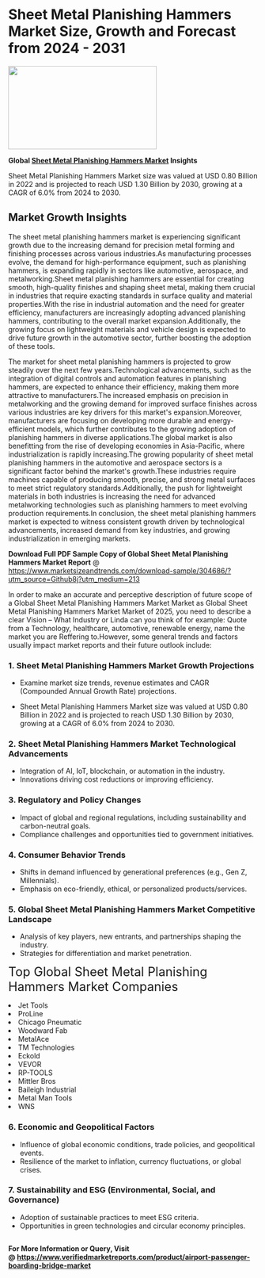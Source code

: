 <H1>Sheet Metal Planishing Hammers Market Size, Growth and Forecast from 2024 - 2031</H1><img class="aligncenter size-medium wp-image-584254" src="https://thirdeyenews.in/wp-content/uploads/2024/09/Global-Market-Research-300x168.jpeg" alt="" width="300" height="168" /><p><strong>Global&nbsp;<a href="https://www.marketsizeandtrends.com/download-sample/304686/?utm_source=Github8j?utm_medium=213">Sheet Metal Planishing Hammers Market</a> Insights</strong></p><p>Sheet Metal Planishing Hammers Market size was valued at USD 0.80 Billion in 2022 and is projected to reach USD 1.30 Billion by 2030, growing at a CAGR of 6.0% from 2024 to 2030.</p><p><h2>Market Growth Insights</h2> <p>The sheet metal planishing hammers market is experiencing significant growth due to the increasing demand for precision metal forming and finishing processes across various industries.As manufacturing processes evolve, the demand for high-performance equipment, such as planishing hammers, is expanding rapidly in sectors like automotive, aerospace, and metalworking.Sheet metal planishing hammers are essential for creating smooth, high-quality finishes and shaping sheet metal, making them crucial in industries that require exacting standards in surface quality and material properties.With the rise in industrial automation and the need for greater efficiency, manufacturers are increasingly adopting advanced planishing hammers, contributing to the overall market expansion.Additionally, the growing focus on lightweight materials and vehicle design is expected to drive future growth in the automotive sector, further boosting the adoption of these tools.</p> <p>The market for sheet metal planishing hammers is projected to grow steadily over the next few years.Technological advancements, such as the integration of digital controls and automation features in planishing hammers, are expected to enhance their efficiency, making them more attractive to manufacturers.The increased emphasis on precision in metalworking and the growing demand for improved surface finishes across various industries are key drivers for this market's expansion.Moreover, manufacturers are focusing on developing more durable and energy-efficient models, which further contributes to the growing adoption of planishing hammers in diverse applications.The global market is also benefitting from the rise of developing economies in Asia-Pacific, where industrialization is rapidly increasing.The growing popularity of sheet metal planishing hammers in the automotive and aerospace sectors is a significant factor behind the market's growth.These industries require machines capable of producing smooth, precise, and strong metal surfaces to meet strict regulatory standards.Additionally, the push for lightweight materials in both industries is increasing the need for advanced metalworking technologies such as planishing hammers to meet evolving production requirements.In conclusion, the sheet metal planishing hammers market is expected to witness consistent growth driven by technological advancements, increased demand from key industries, and growing industrialization in emerging markets.<p><span class=""><strong>Download Full PDF Sample Copy of Global Sheet Metal Planishing Hammers Market Report</strong> @ <a href="https://www.marketsizeandtrends.com/download-sample/304686/?utm_source=Github8j?utm_medium=213" target="_blank">https://www.marketsizeandtrends.com/download-sample/304686/?utm_source=Github8j?utm_medium=213</a></span></p><p>In order to make an accurate and perceptive description of future scope of a Global&nbsp;Sheet Metal Planishing Hammers Market Market as Global&nbsp;Sheet Metal Planishing Hammers Market Market of 2025, you need to describe a clear Vision &ndash; What Industry or Linda can you think of for example: Quote from a Technology, healthcare, automotive, renewable energy, name the market you are Reffering to.However, some general trends and factors usually impact market reports and their future outlook include:</p><h3>1.&nbsp;<strong>Sheet Metal Planishing Hammers Market Growth Projections</strong></h3><ul><li>Examine market size trends, revenue estimates and CAGR (Compounded Annual Growth Rate) projections.</li><li><p>Sheet Metal Planishing Hammers Market size was valued at USD 0.80 Billion in 2022 and is projected to reach USD 1.30 Billion by 2030, growing at a CAGR of 6.0% from 2024 to 2030.</p></li></ul><h3>2.&nbsp;<strong>Sheet Metal Planishing Hammers Market Technological Advancements</strong></h3><ul><li>Integration of AI, IoT, blockchain, or automation in the industry.</li><li>Innovations driving cost reductions or improving efficiency.</li></ul><h3>3.&nbsp;<strong>Regulatory and Policy Changes</strong></h3><ul><li>Impact of global and regional regulations, including sustainability and carbon-neutral goals.</li><li>Compliance challenges and opportunities tied to government initiatives.</li></ul><h3>4.&nbsp;<strong>Consumer Behavior Trends</strong></h3><ul><li>Shifts in demand influenced by generational preferences (e.g., Gen Z, Millennials).</li><li>Emphasis on eco-friendly, ethical, or personalized products/services.</li></ul><h3>5.&nbsp;<strong>Global Sheet Metal Planishing Hammers Market Competitive Landscape</strong></h3><ul><li>Analysis of key players, new entrants, and partnerships shaping the industry.</li><li>Strategies for differentiation and market penetration.</li></ul><p data-pm-slice="1 1 []"><span style="color: inherit; font-family: inherit; font-size: 25px;">Top Global Sheet Metal Planishing Hammers Market Companies</span></p><div class="" data-test-id=""><p><li>Jet Tools</li><li> ProLine</li><li> Chicago Pneumatic</li><li> Woodward Fab</li><li> MetalAce</li><li> TM Technologies</li><li> Eckold</li><li> VEVOR</li><li> RP-TOOLS</li><li> Mittler Bros</li><li> Baileigh Industrial</li><li> Metal Man Tools</li><li> WNS</li></p></div><h3>6.&nbsp;<strong>Economic and Geopolitical Factors</strong></h3><ul><li>Influence of global economic conditions, trade policies, and geopolitical events.</li><li>Resilience of the market to inflation, currency fluctuations, or global crises.</li></ul><h3>7.&nbsp;<strong>Sustainability and ESG (Environmental, Social, and Governance)</strong></h3><ul><li>Adoption of sustainable practices to meet ESG criteria.</li><li>Opportunities in green technologies and circular economy principles.</li></ul><h2><strong style="font-size: 14px;">For More Information or Query, Visit @&nbsp;</strong><a style="background-color: #ffffff; font-size: 14px;" href="https://www.marketsizeandtrends.com/report/sheet-metal-planishing-hammers-market/" target="_blank">https://www.verifiedmarketreports.com/product/airport-passenger-boarding-bridge-market</a></h2>